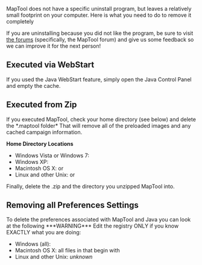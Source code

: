 MapTool does not have a specific uninstall program, but leaves a
relatively small footprint on your computer. Here is what you need to do
to remove it completely

If you are uninstalling because you did not like the program, be sure to
visit [the forums](http://forums.rptools.net/) (specifically, the
MapTool forum) and give us some feedback so we can improve it for the
next person\!

## Executed via WebStart

If you used the Java WebStart feature, simply open the Java Control
Panel and empty the cache.

## Executed from Zip

If you executed MapTool, check your home directory (see below) and
delete the \*.maptool folder\* That will remove all of the preloaded
images and any cached campaign information.

**Home Directory Locations**

  - Windows Vista or Windows 7:
  - Windows XP:
  - Macintosh OS X:  or
  - Linux and other Unix:  or

Finally, delete the .zip and the directory you unzipped MapTool into.

## Removing all Preferences Settings

To delete the preferences associated with MapTool and Java you can look
at the following \*\*\*WARNING\*\*\* Edit the registry ONLY if you know
EXACTLY what you are doing:

  - Windows (all):
  - Macintosh OS X: all files in  that begin with
  - Linux and other Unix: *unknown*